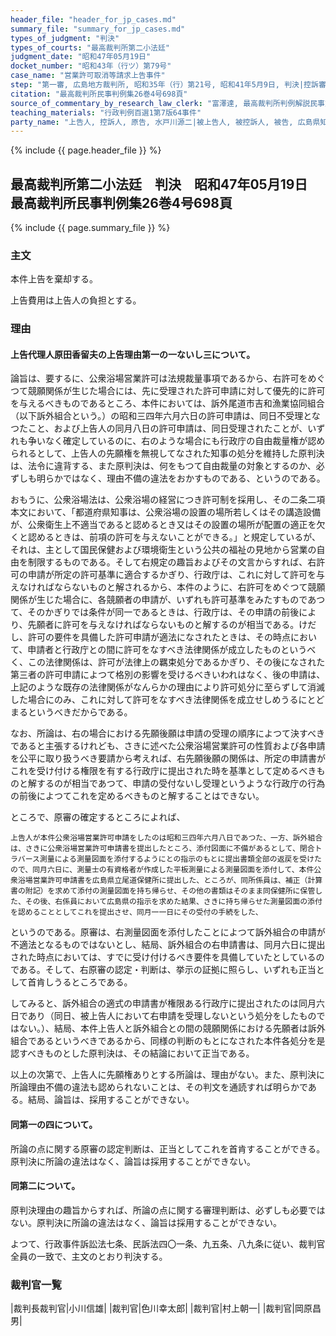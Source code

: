 ```yaml
---
header_file: "header_for_jp_cases.md"
summary_file: "summary_for_jp_cases.md"
types_of_judgment: "判決"
types_of_courts: "最高裁判所第二小法廷"
judgment_date: "昭和47年05月19日"
docket_number: "昭和43年（行ツ）第79号"
case_name: "営業許可取消等請求上告事件"
step: "第一審, 広島地方裁判所, 昭和35年（行）第21号, 昭和41年5月9日, 判決|控訴審, 広島高等裁判所, 昭和41年（行コ）第2号, 昭和43年5月16日, 判決"
citation: "最高裁判所民事判例集26巻4号698頁"
source_of_commentary_by_research_law_clerk: "富澤達, 最高裁判所判例解説民事篇昭和47年度号422頁"
teaching_materials: "行政判例百選1第7版64事件"
party_name: "上告人, 控訴人, 原告, 水戸川源二|被上告人, 被控訴人, 被告, 広島県知事"
---
```


{% include {{ page.header_file }}  %}

## 最高裁判所第二小法廷　判決　昭和47年05月19日　最高裁判所民事判例集26巻4号698頁

{% include {{ page.summary_file }}  %}










### 主文



本件上告を棄却する。

上告費用は上告人の負担とする。





### 理由



#### 上告代理人原田香留夫の上告理由第一の一ないし三について。

論旨は、要するに、公衆浴場営業許可は法規裁量事項であるから、右許可をめぐつて競願関係が生じた場合には、先に受理された許可申請に対して優先的に許可を与えるべきものであるところ、本件においては、訴外尾道市吉和漁業協同組合（以下訴外組合という。）の昭和三四年六月六日の許可申請は、同日不受理となつたこと、および上告人の同月八日の許可申請は、同日受理されたことが、いずれも争いなく確定しているのに、右のような場合にも行政庁の自由裁量権が認められるとして、上告人の先願権を無視してなされた知事の処分を維持した原判決は、法令に違背する、また原判決は、何をもつて自由裁量の対象とするのか、必ずしも明らかではなく、理由不備の違法をおかすものである、というのである。

おもうに、公衆浴場法は、公衆浴場の経営につき許可制を採用し、その二条二項本文において、「都道府県知事は、公衆浴場の設置の場所若しくはその講造設備が、公衆衛生上不適当であると認めるとき又はその設置の場所が配置の適正を欠くと認めるときは、前項の許可を与えないことができる。」と規定しているが、それは、主として国民保健および環境衛生という公共の福祉の見地から営業の自由を制限するものである。そして右規定の趣旨およびその文言からすれば、右許可の申請が所定の許可基準に適合するかぎり、行政庁は、これに対して許可を与えなければならないものと解されるから、本件のように、右許可をめぐつて競願関係が生じた場合に、各競願者の申請が、いずれも許可基準をみたすものであつて、そのかぎりでは条件が同一であるときは、行政庁は、その申請の前後により、先願者に許可を与えなければならないものと解するのが相当である。けだし、許可の要件を具備した許可申請が適法になされたときは、その時点において、申請者と行政庁との間に許可をなすべき法律関係が成立したものというべく、この法律関係は、許可が法律上の羈束処分であるかぎり、その後になされた第三者の許可申請によつて格別の影響を受けるべきいわれはなく、後の申請は、上記のような既存の法律関係がなんらかの理由により許可処分に至らずして消滅した場合にのみ、これに対して許可をなすべき法律関係を成立せしめうるにとどまるというべきだからである。

なお、所論は、右の場合における先願後願は申請の受理の順序によつて決すべきであると主張するけれども、さきに述べた公衆浴場営業許可の性質および各申請を公平に取り扱うべき要請から考えれば、右先願後願の関係は、所定の申請書がこれを受け付ける権限を有する行政庁に提出された時を基準として定めるべきものと解するのが相当であつて、申請の受付ないし受理というような行政庁の行為の前後によつてこれを定めるべきものと解することはできない。

ところで、原審の確定するところによれば、

	上告人が本件公衆浴場営業許可申請をしたのは昭和三四年六月八日であつた、一方、訴外組合は、さきに公衆浴場営業許可申請書を提出したところ、添付図面に不備があるとして、閉合トラバース測量による測量図面を添付するようにとの指示のもとに提出書類全部の返戻を受けたので、同月六日に、測量士の有資格者が作成した平板測量による測量図面を添付して、本件公衆浴場営業許可申請書を広島県立尾道保健所に提出した、ところが、同所係員は、補正（計算書の附記）を求めて添付の測量図面を持ち帰らせ、その他の書類はそのまま同保健所に保管した、その後、右係員において広島県の指示を求めた結果、さきに持ち帰らせた測量図面の添付を認めることとしてこれを提出させ、同月一一日にその受付の手続をした、
というのである。原審は、右測量図面を添付したことによつて訴外組合の申請が不適法となるものではないとし、結局、訴外組合の右申請書は、同月六日に提出された時点においては、すでに受け付けるべき要件を具備していたとしているのである。そして、右原審の認定・判断は、挙示の証拠に照らし、いずれも正当として首肯しうるところである。

してみると、訴外組合の適式の申請書が権限ある行政庁に提出されたのは同月六日であり（同日、被上告人において右申請を受理しないという処分をしたものではない。）、結局、本件上告人と訴外組合との間の競願関係における先願者は訴外組合であるというべきであるから、同様の判断のもとになされた本件各処分を是認すべきものとした原判決は、その結論において正当である。

以上の次第で、上告人に先願権ありとする所論は、理由がない。また、原判決に所論理由不備の違法も認められないことは、その判文を通読すれば明らかである。結局、論旨は、採用することができない。

#### 同第一の四について。

所論の点に関する原審の認定判断は、正当としてこれを首肯することができる。原判決に所論の違法はなく、論旨は採用することができない。

#### 同第二について。

原判決理由の趣旨からすれば、所論の点に関する審理判断は、必ずしも必要ではない。原判決に所論の違法はなく、論旨は採用することができない。

よつて、行政事件訴訟法七条、民訴法四〇一条、九五条、八九条に従い、裁判官全員の一致で、主文のとおり判決する。

### 裁判官一覧

|裁判長裁判官|小川信雄|
|裁判官|色川幸太郎|
|裁判官|村上朝一|
|裁判官|岡原昌男|

